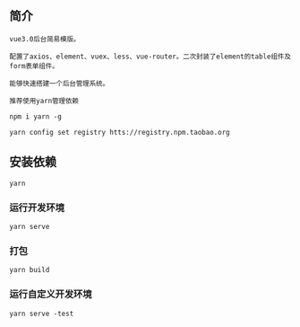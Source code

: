 
## 简介
```
vue3.0后台简易模版。

配置了axios、element、vuex、less、vue-router。二次封装了element的table组件及form表单组件。

能够快速搭建一个后台管理系统。

推荐使用yarn管理依赖

npm i yarn -g

yarn config set registry htts://registry.npm.taobao.org
```

## 安装依赖
```
yarn
```

### 运行开发环境
```
yarn serve
```

### 打包
```
yarn build
```

### 运行自定义开发环境
```
yarn serve -test
```
